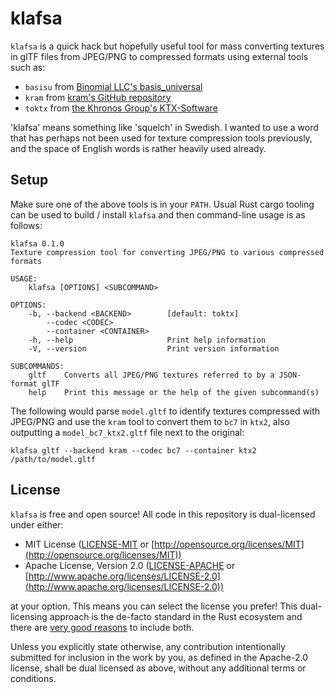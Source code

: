 # klafsa

`klafsa` is a quick hack but hopefully useful tool for mass converting textures in glTF files from JPEG/PNG to compressed formats using external tools such as:
- `basisu` from [Binomial LLC's basis_universal](https://github.com/BinomialLLC/basis_universal)
- `kram` from [kram's GitHub repository](https://github.com/alecazam/kram)
- `toktx` from [the Khronos Group's KTX-Software](https://github.com/KhronosGroup/KTX-Software)

'klafsa' means something like 'squelch' in Swedish. I wanted to use a word that has perhaps not been used for texture compression tools previously, and the space of English words is rather heavily used already.

## Setup

Make sure one of the above tools is in your `PATH`. Usual Rust cargo tooling can be used to build / install `klafsa` and then command-line usage is as follows:

```
klafsa 0.1.0
Texture compression tool for converting JPEG/PNG to various compressed formats

USAGE:
    klafsa [OPTIONS] <SUBCOMMAND>

OPTIONS:
    -b, --backend <BACKEND>        [default: toktx]
        --codec <CODEC>
        --container <CONTAINER>
    -h, --help                     Print help information
    -V, --version                  Print version information

SUBCOMMANDS:
    gltf    Converts all JPEG/PNG textures referred to by a JSON-format glTF
    help    Print this message or the help of the given subcommand(s)
```

The following would parse `model.gltf` to identify textures compressed with JPEG/PNG and use the `kram` tool to convert them to `bc7` in `ktx2`, also outputting a `model_bc7_ktx2.gltf` file next to the original:
```
klafsa gltf --backend kram --codec bc7 --container ktx2 /path/to/model.gltf
```

## License

`klafsa` is free and open source! All code in this repository is dual-licensed under either:

* MIT License ([LICENSE-MIT](docs/LICENSE-MIT) or [http://opensource.org/licenses/MIT](http://opensource.org/licenses/MIT))
* Apache License, Version 2.0 ([LICENSE-APACHE](docs/LICENSE-APACHE) or [http://www.apache.org/licenses/LICENSE-2.0](http://www.apache.org/licenses/LICENSE-2.0))

at your option. This means you can select the license you prefer! This dual-licensing approach is the de-facto standard in the Rust ecosystem and there are [very good reasons](https://github.com/bevyengine/bevy/issues/2373) to include both.

Unless you explicitly state otherwise, any contribution intentionally submitted
for inclusion in the work by you, as defined in the Apache-2.0 license, shall be dual licensed as above, without any
additional terms or conditions.
